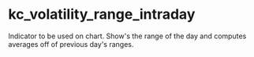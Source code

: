 # kc_volatility_range_intraday

Indicator to be used on chart. Show's the range of the day and computes averages off of previous day's ranges. 
